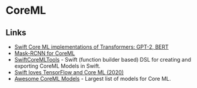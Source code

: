 # CoreML

## Links

- [Swift Core ML implementations of Transformers: GPT-2, BERT](https://github.com/huggingface/swift-coreml-transformers)
- [Mask-RCNN for CoreML](https://github.com/edouardlp/Mask-RCNN-CoreML)
- [SwiftCoreMLTools](https://github.com/JacopoMangiavacchi/SwiftCoreMLTools) - Swift (function builder based) DSL for creating and exporting CoreML Models in Swift.
- [Swift loves TensorFlow and Core ML (2020)](https://heartbeat.fritz.ai/swift-loves-tensorflow-and-core-ml-8adb52838931)
- [Awesome CoreML Models](https://github.com/likedan/Awesome-CoreML-Models#readme) - Largest list of models for Core ML.
